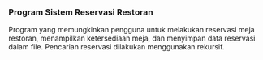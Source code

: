### Program Sistem Reservasi Restoran

Program yang memungkinkan pengguna untuk melakukan reservasi meja restoran, menampilkan ketersediaan meja, dan menyimpan data reservasi dalam file. Pencarian reservasi dilakukan menggunakan rekursif.
